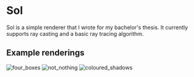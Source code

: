 # Sol

Sol is a simple renderer that I wrote for my bachelor's thesis. It currently supports ray casting and a basic ray tracing algorithm.

## Example renderings

![four_boxes](http://i.imgur.com/WINzq7u.png "Four boxes")
![not_nothing](https://i.imgur.com/lJLdDZV.png)
![coloured_shadows](https://i.imgur.com/MrDUYgN.png "Coloured shadows")
